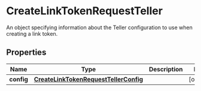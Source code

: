 

# CreateLinkTokenRequestTeller

An object specifying information about the Teller configuration to use when creating a link token. 

## Properties

| Name | Type | Description | Notes |
|------------ | ------------- | ------------- | -------------|
|**config** | [**CreateLinkTokenRequestTellerConfig**](CreateLinkTokenRequestTellerConfig.md) |  |  [optional] |



